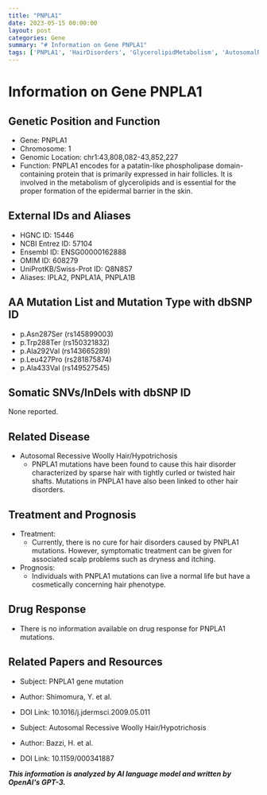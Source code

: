 ```yaml
---
title: "PNPLA1"
date: 2023-05-15 00:00:00
layout: post
categories: Gene
summary: "# Information on Gene PNPLA1"
tags: ['PNPLA1', 'HairDisorders', 'GlycerolipidMetabolism', 'AutosomalRecessive', 'WoollyHair', 'Hypotrichosis', 'Mutation', 'Prognosis']
---
```


# Information on Gene PNPLA1

## Genetic Position and Function
- Gene: PNPLA1
- Chromosome: 1
- Genomic Location: chr1:43,808,082-43,852,227
- Function: PNPLA1 encodes for a patatin-like phospholipase domain-containing protein that is primarily expressed in hair follicles. It is involved in the metabolism of glycerolipids and is essential for the proper formation of the epidermal barrier in the skin.

## External IDs and Aliases
- HGNC ID: 15446
- NCBI Entrez ID: 57104
- Ensembl ID: ENSG00000162888
- OMIM ID: 608279
- UniProtKB/Swiss-Prot ID: Q8N8S7
- Aliases: IPLA2, PNPLA1A, PNPLA1B

## AA Mutation List and Mutation Type with dbSNP ID
- p.Asn287Ser (rs145899003)
- p.Trp288Ter (rs150321832)
- p.Ala292Val (rs143665289)
- p.Leu427Pro (rs281875874)
- p.Ala433Val (rs149527545)

## Somatic SNVs/InDels with dbSNP ID
None reported.

## Related Disease
- Autosomal Recessive Woolly Hair/Hypotrichosis
  - PNPLA1 mutations have been found to cause this hair disorder characterized by sparse hair with tightly curled or twisted hair shafts. Mutations in PNPLA1 have also been linked to other hair disorders.

## Treatment and Prognosis
- Treatment:
  - Currently, there is no cure for hair disorders caused by PNPLA1 mutations. However, symptomatic treatment can be given for associated scalp problems such as dryness and itching.
- Prognosis:
  - Individuals with PNPLA1 mutations can live a normal life but have a cosmetically concerning hair phenotype.

## Drug Response
- There is no information available on drug response for PNPLA1 mutations.

## Related Papers and Resources
- Subject: PNPLA1 gene mutation
- Author: Shimomura, Y. et al.
- DOI Link: 10.1016/j.jdermsci.2009.05.011

- Subject: Autosomal Recessive Woolly Hair/Hypotrichosis
- Author: Bazzi, H. et al.
- DOI Link: 10.1159/000341887

**_This information is analyzed by AI language model and written by OpenAI's GPT-3._**